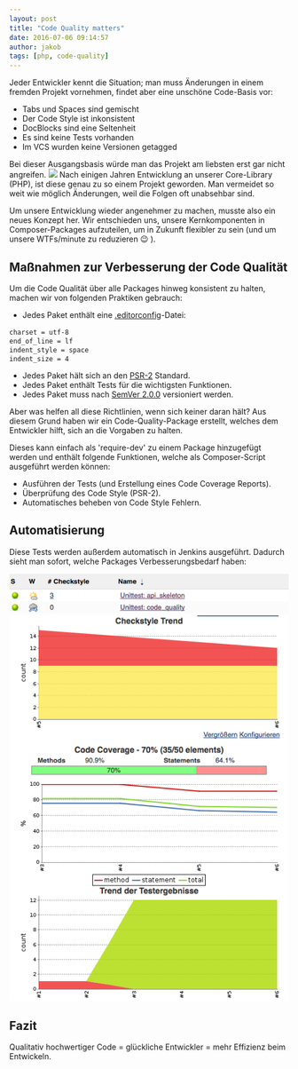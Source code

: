 ```yaml
---
layout: post
title: "Code Quality matters"
date: 2016-07-06 09:14:57
author: jakob
tags: [php, code-quality]
---
```

Jeder Entwickler kennt die Situation; man muss Änderungen in einem fremden Projekt vornehmen, findet aber eine unschöne Code-Basis vor:

- Tabs und Spaces sind gemischt
- Der Code Style ist inkonsistent
- DocBlocks sind eine Seltenheit
- Es sind keine Tests vorhanden
- Im VCS wurden keine Versionen getagged

Bei dieser Ausgangsbasis würde man das Projekt am liebsten erst gar nicht angreifen.
![](http://i.imgur.com/J1svNp7.jpg)
Nach einigen Jahren Entwicklung an unserer Core-Library (PHP), ist diese genau zu so einem Projekt geworden. Man vermeidet so weit wie möglich Änderungen, weil die Folgen oft unabsehbar sind.

Um unsere Entwicklung wieder angenehmer zu machen, musste also ein neues Konzept her. Wir entschieden uns, unsere Kernkomponenten in Composer-Packages aufzuteilen, um in Zukunft flexibler zu sein (und um unsere WTFs/minute zu reduzieren 😉 ).

## Maßnahmen zur Verbesserung der Code Qualität

Um die Code Qualität über alle Packages hinweg konsistent zu halten, machen wir von folgenden Praktiken gebrauch:

* Jedes Paket enthält eine [.editorconfig](http://editorconfig.org/)-Datei:

```config
charset = utf-8
end_of_line = lf
indent_style = space
indent_size = 4
```

* Jedes Paket hält sich an den [PSR-2](https://github.com/php-fig/fig-standards/blob/master/accepted/PSR-2-coding-style-guide.md) Standard.
* Jedes Paket enthält Tests für die wichtigsten Funktionen.
* Jedes Paket muss nach [SemVer 2.0.0](http://semver.org/) versioniert werden.

Aber was helfen all diese Richtlinien, wenn sich keiner daran hält? Aus diesem Grund haben wir ein Code-Quality-Package erstellt, welches dem Entwickler hilft, sich an die Vorgaben zu halten.

Dieses kann einfach als 'require-dev' zu einem Package hinzugefügt werden und enthält folgende Funktionen, welche als Composer-Script ausgeführt werden können:
* Ausführen der Tests (und Erstellung eines Code Coverage Reports).
* Überprüfung des Code Style (PSR-2).
* Automatisches beheben von Code Style Fehlern.

## Automatisierung

Diese Tests werden außerdem automatisch in Jenkins ausgeführt. Dadurch sieht man sofort, welche Packages Verbesserungsbedarf haben:

![](/assets/images/php-code-quality/jenkins_packages.png)
![](/assets/images/php-code-quality/jenkins_codequality.png)

## Fazit

Qualitativ hochwertiger Code = glückliche Entwickler = mehr Effizienz beim Entwickeln.
